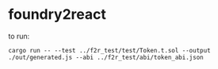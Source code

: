 # foundry2react

to run:

`cargo run -- --test ../f2r_test/test/Token.t.sol --output ./out/generated.js --abi ../f2r_test/abi/token_abi.json`


